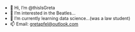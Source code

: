 - 👋 Hi, I’m @thisIsGreta
- 🐞 I’m interested in the Beatles...
- 🌱 I’m currently learning data science...(was a law student)
- 📫 Email: gretapfel@outlook.com

<!---
thisIsGreta/thisIsGreta is a ✨ special ✨ repository because its `README.md` (this file) appears on your GitHub profile.
You can click the Preview link to take a look at your changes.
--->
